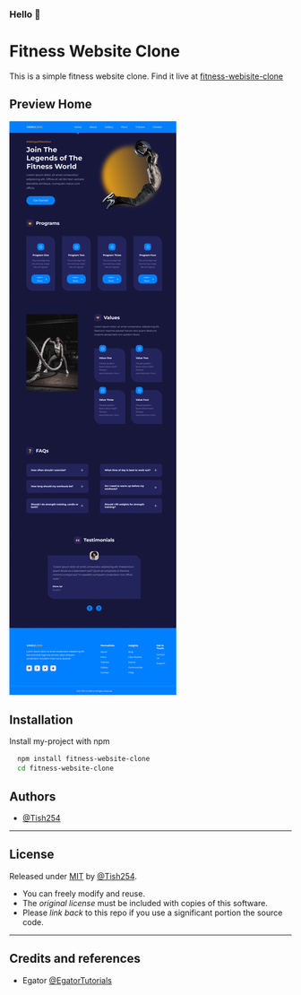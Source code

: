 ### Hello :wave:
# Fitness Website Clone

This is a simple fitness website clone. Find it live at [fitness-webisite-clone](https://tish254.github.io/fitness-website-clone/)

## Preview Home

![Fitness Website](src/images/fitness-website-clone.png?raw=true)

## Installation

Install my-project with npm

```bash
  npm install fitness-website-clone
  cd fitness-website-clone
```

## Authors

- [@Tish254](https://www.github.com/Tish254)

----

## License

Released under [MIT](/LICENSE) by [@Tish254](https://github.com/Tish254).

- You can freely modify and reuse.
- The _original license_ must be included with copies of this software.
- Please _link back_ to this repo if you use a significant portion the source code.

----

## Credits and references

- Egator [@EgatorTutorials](https://www.youtube.com/c/EGATORTUTORIALS)
